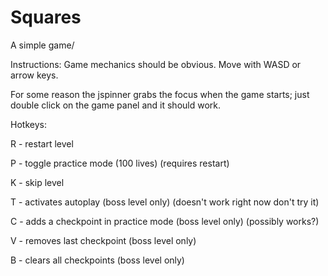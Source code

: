 # Squares
A simple game/


Instructions:
Game mechanics should be obvious. Move with WASD or arrow keys.

For some reason the jspinner grabs the focus when the game starts; just double click on the game panel and it should work.

Hotkeys: 

R - restart level

P - toggle practice mode (100 lives) (requires restart)

K - skip level

T - activates autoplay (boss level only) (doesn't work right now don't try it)

C - adds a checkpoint in practice mode (boss level only) (possibly works?)

V - removes last checkpoint (boss level only)

B - clears all checkpoints (boss level only)
